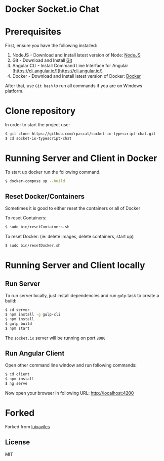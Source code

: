 Docker Socket.io Chat
=========================================

# Prerequisites

First, ensure you have the following installed:

1. NodeJS - Download and Install latest version of Node: [NodeJS](https://nodejs.org)
2. Git - Download and Install [Git](https://git-scm.com)
3. Angular CLI - Install Command Line Interface for Angular [https://cli.angular.io/](https://cli.angular.io/)
4. Docker - Download and Install latest version of Docker: [Docker](https://www.docker.com/)

After that, use `Git bash` to run all commands if you are on Windows platform.

# Clone repository

In order to start the project use:

```bash
$ git clone https://github.com/rpascal/socket-io-typescript-chat.git
$ cd socket-io-typescript-chat
```


# Running Server and Client in Docker

To start up docker run the following command.

```bash
$ docker-compose up --build
```

## Reset Docker/Containers
Sometimes it is good to either reset the containers or all of Docker

To reset Containers:

```bash
$ sudo bin/resetContainers.sh
```

To reset Docker: (ie: delete images, delete containers, start up)

```bash
$ sudo bin/resetDocker.sh
```

# Running Server and Client locally

## Run Server

To run server locally, just install dependencies and run `gulp` task to create a build:

```bash
$ cd server
$ npm install -g gulp-cli
$ npm install
$ gulp build
$ npm start
```

The `socket.io` server will be running on port `8080`

## Run Angular Client

Open other command line window and run following commands:

```bash
$ cd client
$ npm install
$ ng serve
```

Now open your browser in following URL: [http://localhost:4200](http://localhost:4200/)

# Forked
Forked from <a href="https://github.com/luixaviles/socket-io-typescript-chat">luixaviles</a>

## License

MIT
